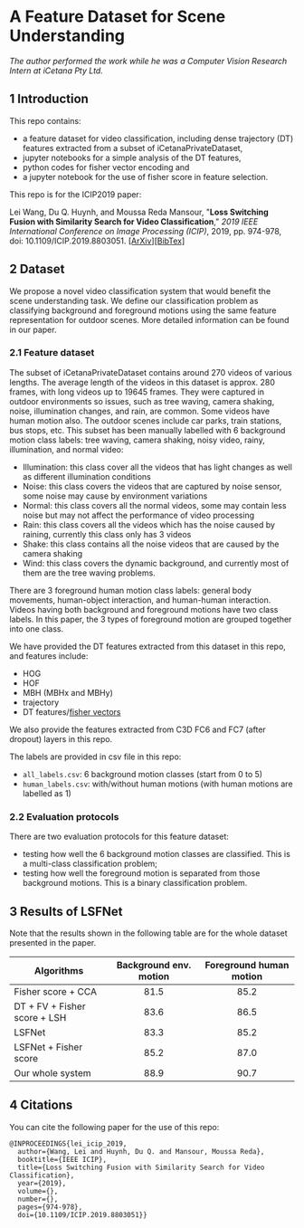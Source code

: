 # A Feature Dataset for Scene Understanding

*The author performed the work while he was a Computer Vision Research Intern at iCetana Pty Ltd.*

## 1 Introduction

This repo contains:

- a feature dataset for video classification, including dense trajectory (DT) features extracted from a subset of iCetanaPrivateDataset,
- jupyter notebooks for a simple analysis of the DT features,
- python codes for fisher vector encoding and 
- a jupyter notebook for the use of fisher score in feature selection.

This repo is for the ICIP2019 paper:

Lei Wang, Du Q. Huynh, and Moussa Reda Mansour, "**Loss Switching Fusion with Similarity Search for Video Classification**," *2019 IEEE International Conference on Image Processing (ICIP)*, 2019, pp. 974-978, doi: 10.1109/ICIP.2019.8803051. [[ArXiv]](https://arxiv.org/abs/1906.11465)[[BibTex]](#citation)

## 2 Dataset

We propose a novel video classification system that would benefit the scene understanding task. We define our classification problem as classifying
background and foreground motions using the same feature representation for outdoor scenes. More detailed information can be found in our paper.

### 2.1 Feature dataset

The subset of iCetanaPrivateDataset contains around 270 videos of various lengths. The average length of the videos in this dataset is approx. 280 frames, with long videos up to 19645 frames. They were captured in outdoor environments so issues, such as tree waving, camera shaking, noise, illumination changes, and rain, are common. Some videos have human motion also. The outdoor scenes include car parks, train stations, bus stops, etc. This subset has been manually labelled with 6 background motion class labels: tree waving, camera shaking, noisy video, rainy, illumination, and normal video:

- Illumination: this class cover all the videos that has light changes as well as different illumination conditions
- Noise: this class covers the videos that are captured by noise sensor, some noise may cause by environment variations
- Normal: this class covers all the normal videos, some may contain less noise but may not affect the performance of video processing
- Rain: this class covers all the videos which has the noise caused by raining, currently this class only has 3 videos
- Shake: this class contains all the noise videos that are caused by the camera shaking
- Wind: this class covers the dynamic background, and currently most of them are the tree waving problems.

There are 3 foreground human motion class labels: general body movements, human-object interaction, and human-human interaction. Videos having both background and foreground motions have two class labels. In this paper, the 3 types of foreground motion are grouped together into one class.

We have provided the DT features extracted from this dataset in this repo, and features include:

- HOG
- HOF
- MBH (MBHx and MBHy)
- trajectory
- DT features/[fisher vectors](https://drive.google.com/file/d/1NWikCxiBjX1s6Khp9X9ue20mtv17ApdT/view?usp=sharing)

We also provide the features extracted from C3D FC6 and FC7 (after dropout) layers in this repo.

The labels are provided in csv file in this repo:

- `all_labels.csv`: 6 background motion classes (start from 0 to 5)
- `human_labels.csv`: with/without human motions (with human motions are labelled as 1)


### 2.2 Evaluation protocols

There are two evaluation protocols for this feature dataset:

- testing how well the 6 background motion classes are classified. This is a multi-class classification problem;
- testing how well the foreground motion is separated from those background motions. This is a binary classification problem.

## 3 Results of LSFNet

Note that the results shown in the following table are for the whole dataset presented in the paper. 

| Algorithms  | Background env. motion | Foreground human motion | 
| ------------- | :---: | :---: |
|  Fisher score + CCA |  81.5 |  85.2 |
|  DT + FV + Fisher score + LSH |  83.6 | 86.5  |
|  LSFNet | 83.3  |  85.2 |
|  LSFNet + Fisher score |  85.2 |  87.0 |
|  Our whole system | 88.9  |  90.7 |


## 4 Citations
<a name="citation"></a>
You can cite the following paper for the use of this repo:

```
@INPROCEEDINGS{lei_icip_2019,
  author={Wang, Lei and Huynh, Du Q. and Mansour, Moussa Reda},
  booktitle={IEEE ICIP}, 
  title={Loss Switching Fusion with Similarity Search for Video Classification}, 
  year={2019},
  volume={},
  number={},
  pages={974-978},
  doi={10.1109/ICIP.2019.8803051}}

```
